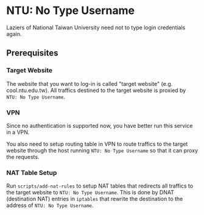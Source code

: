 # NTU: No Type Username

Laziers of National Taiwan University need not to type login credentials again.

## Prerequisites

### Target Website

The website that you want to log-in is called "target website" (e.g. cool.ntu.edu.tw). All traffics destined to the target website 
is proxied by `NTU: No Type Username`.

### VPN

Since no authentication is supported now, you have better run this service in a VPN.

You also need to setup routing table in VPN to route traffics to the target website through the host running `NTU: No Type Username` so that
it can proxy the requests.

### NAT Table Setup

Run `scripts/add-nat-rules` to setup NAT tables that redirects all traffics to the target website to `NTU: No Type Username`. This is done by 
DNAT (destination NAT) entries in `iptables` that rewrite the destination to the address of `NTU: No Type Username`.
